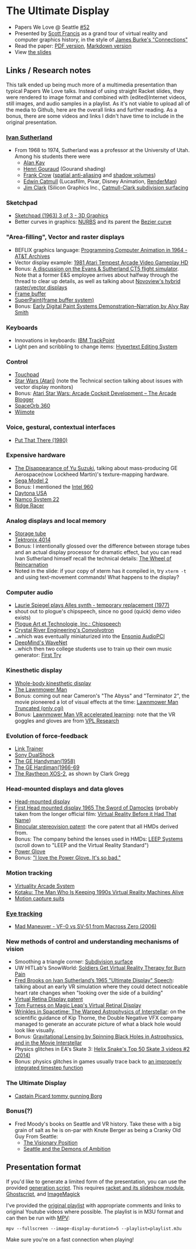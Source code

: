# The Ultimate Display

- Papers We Love @ Seattle [#52](https://www.meetup.com/Papers-We-Love-Seattle/events/sdftxpyzdbkb/)
- Presented by [Scott Francis](http://www.kurokoproject.com) as a grand tour of virtual reality and computer graphics history, in the style of [James Burke's "Connections"](https://en.wikipedia.org/wiki/Connections_\(TV_series\))
- Read the paper: [PDF version](https://github.com/papers-we-love/seattle/blob/master/ultimate_display/sutherland_ultimate_display.pdf), [Markdown version](https://github.com/papers-we-love/seattle/blob/master/ultimate_display/sutherland_ultimate_display.md)
- View [the slides](https://github.com/papers-we-love/seattle/blob/master/ultimate_display/slides.pdf)

## Links / Research notes
This talk ended up being much more of a multimedia presentation than typical Papers We Love talks. Instead of using straight Racket slides, they were rendered to image format and combined with (edited)Internet videos, still images, and audio samples in a playlist.
As it's not viable to upload all of the media to Github, here are the overall links and further reading. As a bonus, there are some videos and links I didn't have time to include in the original presentation.
### [Ivan Sutherland](http://scihi.org/ivan-sutherland-computer-graphics/)
- From 1968 to 1974, Sutherland was a professor at the University of Utah. Among his students there were 
  - [Alan Kay](https://en.wikipedia.org/wiki/Alan_Kay)
  - [Henri Gouraud](https://en.wikipedia.org/wiki/Henri_Gouraud_\(computer_scientist\)) (Gourand shading)
  - [Frank Crow](https://en.wikipedia.org/wiki/Franklin_C._Crow) ([spatial anti-aliasing](https://en.wikipedia.org/wiki/Spatial_anti-aliasing) and [shadow volumes](https://en.wikipedia.org/wiki/Shadow_volume))
  - [Edwin Catmull](https://en.wikipedia.org/wiki/Edwin_Catmull) (Lucasfilm, Pixar, Disney Animation, [RenderMan](https://en.wikipedia.org/wiki/Pixar_RenderMan))
  - [Jim Clark](https://en.wikipedia.org/wiki/James_H._Clark) (Silicon Graphics Inc., [Catmull-Clark subdivision surfacing](https://en.wikipedia.org/wiki/Catmull%E2%80%93Clark_subdivision_surface)
### Sketchpad
- [Sketchpad (1963) 3 of 3 - 3D Graphics](https://www.youtube.com/watch?v=t3ZsiBMnGSg)
- Better curves in graphics: [NURBS](https://en.wikipedia.org/wiki/Non-uniform_rational_B-spline) and its parent the [Bezier curve](https://en.wikipedia.org/wiki/B%C3%A9zier_curve)
### "Area-filling", Vector and raster displays
- BEFLIX graphics language: [Programming Computer Animation in 1964 - AT&T Archives](https://www.youtube.com/watch?v=-5mFhDIJfNA)
- Vector display example: [1981 Atari Tempest Arcade Video Gameplay HD](https://www.youtube.com/watch?v=AMto2HJJSSA&t=0m44s)
- Bonus: [A discussion on the Evans & Sutherland CT5 flight simulator](https://forum.beyond3d.com/threads/ct5-evans-sutherland-simulator-how-did-it-work.57664/). Note that a former E&S employee arrives about halfway through the thread to clear up details, as well as talking about [Novoview's hybrid raster/vector displays](https://forum.beyond3d.com/threads/ct5-evans-sutherland-simulator-how-did-it-work.57664/#post-1914095)
- [Frame buffer](https://en.wikipedia.org/wiki/Framebuffer)
- [SuperPaint(frame buffer system)](https://en.wikipedia.org/wiki/SuperPaint)
- Bonus: [Early Digital Paint Systems Demonstration–Narration by Alvy Ray Smith](https://www.youtube.com/watch?v=nHkxem785B4)
### Keyboards
- Innovations in keyboards: [IBM TrackPoint](https://en.wikipedia.org/wiki/Pointing_stick)
- Light pen and scribbling to change items: [Hypertext Editing System](https://en.wikipedia.org/wiki/Hypertext_Editing_System)
### Control
- [Touchpad](https://en.wikipedia.org/wiki/Touchpad)
- [Star Wars (Atari)](https://www.arcade-museum.com/game_detail.php?game_id=9773) (note the Technical section talking about issues with vector display monitors)
- Bonus: [Atari Star Wars: Arcade Cockpit Development – The Arcade Blogger](https://arcadeblogger.com/2017/06/16/atari-star-wars-arcade-cockpit-development/)
- [SpaceOrb 360](https://en.wikipedia.org/wiki/SpaceOrb_360)
- [Wiimote](https://en.wikipedia.org/wiki/Wii_Remote)
### Voice, gestural, contextual interfaces
- [Put That There (1980)](https://www.youtube.com/watch?v=sC5Zg0fU2e8)
### Expensive hardware
- [The Disappearance of Yu Suzuki](https://web.archive.org/web/20131113174154/http://www.1up.com/features/disappearance-suzuki-part-1?pager.offset=2), talking about mass-producing GE Aerospace(now Lockheed Martin)'s texture-mapping hardware.
- [Sega Model 2](http://www.system16.com/hardware.php?id=713)
- Bonus: I mentioned the [Intel 960](https://en.wikipedia.org/wiki/Intel_i960)
- [Daytona USA](http://www.system16.com/hardware.php?id=713&page=1#2028)
- [Namco System 22](http://www.system16.com/hardware.php?id=537)
- [Ridge Racer](http://www.system16.com/hardware.php?id=537&page=1#1322)
### Analog displays and local memory
- [Storage tube](https://en.wikipedia.org/wiki/Storage_tube)
- [Tektronix 4014](https://en.wikipedia.org/wiki/Tektronix_4010)
- Bonus: I intentionally glossed over the difference between storage tubes and an actual display processor for dramatic effect, but you can read Ivan Sutherland himself recall the technical details: [The Wheel of Reincarnation](http://www.cap-lore.com/Hardware/Wheel.html)
- Noted in the slide: if your copy of xterm has it compiled in, try `xterm -t` and using text-movement commands! What happens to the display?
### Computer audio
- [Laurie Spiegel plays Alles synth - temporary replacement (1977)](https://www.youtube.com/watch?v=NChqEEz31eE)
- shout out to plogue's chipspeech, since no good (quick) demo video exists)
- [Plogue Art et Technologie, Inc.: Chipspeech](https://www.plogue.com/products/chipspeech.html)
- [Crystal River Engineering's Convolvotron](http://www-cdr.stanford.edu/DesignSpace/sponsors/Convolvotron.html)
- ..which was eventually miniaturized into the [Ensoniq AudioPCI](https://en.wikipedia.org/wiki/Ensoniq_AudioPCI#ES1370)
- [DeepMind's WaveNet](https://deepmind.com/blog/wavenet-generative-model-raw-audio/)
- ..which then two college students use to train up their own music generator: [First Try](http://deepsound.io/wavenet_first_try.html)
### Kinesthetic display
- [Whole-body kinesthetic display](https://patents.google.com/patent/US5872438A/en)
- [The Lawnmower Man](https://www.youtube.com/watch?v=3LNvXjb44-U)
- Bonus: coming out near Cameron's "The Abyss" and "Terminator 2", the movie pioneered a lot of visual effects at the time: [Lawnmower Man Truncated (only cgi)](https://www.youtube.com/watch?v=I33u7P-XokE)
- Bonus: [Lawnmower Man VR accelerated learning](https://www.youtube.com/watch?v=zTrgHXNAs24): note that the VR goggles and gloves are from [VPL Research](https://en.wikipedia.org/wiki/VPL_Research)
### Evolution of force-feedback
- [Link Trainer](https://en.wikipedia.org/wiki/Link_Trainer)
- [Sony DualShock](https://en.wikipedia.org/wiki/DualShock)
- [The GE Handyman(1958)](http://cyberneticzoo.com/man-amplifiers/1958-9-ge-handyman-ralph-mosher-american/)
- [The GE Hardiman(1966-69](http://cyberneticzoo.com/man-amplifiers/1966-69-g-e-hardiman-i-ralph-mosher-american/)
- [The Raytheon XOS-2](https://www.youtube.com/watch?v=Ymlnk_PDwnc&t=0m26s), as shown by Clark Gregg
### Head-mounted displays and data gloves
- [Head-mounted display](https://en.wikipedia.org/wiki/Head-mounted_display)
- [First Head mounted display 1965 The Sword of Damocles](https://www.youtube.com/watch?v=0iyNrV7w4f4) (probably taken from the longer official film: [Virtual Reality Before it Had That Name](https://www.youtube.com/watch?v=Y2AIDHjylMI))
- [Binocular stereovision patent](https://patents.google.com/patent/US4982278A/en): the core patent that all HMDs derived from.
- Bonus: The company behind the lenses used in HMDs: [LEEP Systems](http://www.leepvr.com/about.php) (scroll down to "LEEP and the Virtual Reality Standard")
- [Power Glove](https://en.wikipedia.org/wiki/Power_Glove)
- Bonus: ["I love the Power Glove. It's so bad."](https://www.youtube.com/watch?v=AacoxHFYvZw&t=0m46s)
### Motion tracking
- [Virtuality Arcade System](https://en.wikipedia.org/wiki/Virtuality_\(gaming\))
- [Kotaku: The Man Who Is Keeping 1990s Virtual Reality Machines Alive](https://www.kotaku.com.au/2016/05/the-man-who-is-keeping-1990s-virtual-reality-machines-alive/)
- [Motion capture suits](https://duckduckgo.com/?q=mocap+suit&t=ffab&iax=images&ia=images)
### [Eye tracking](https://en.wikipedia.org/wiki/Eye_tracking)
- [Mad Maneuver - VF-0 vs SV-51 from Macross Zero (2006)](https://www.youtube.com/watch?v=iXNa88lRh4E&t=0m38s)
### New methods of control and understanding mechanisms of vision
- Smoothing a triangle corner: [Subdivision surface](https://en.wikipedia.org/wiki/Subdivision_surface)
- UW HITLab's SnowWorld: [Soldiers Get Virtual Reality Therapy for Burn Pain](https://www.youtube.com/watch?v=jNIqyyypojg)
- [Fred Brooks on Ivan Sutherland’s 1965 "Ultimate Display" Speech](https://www.roadtovr.com/fred-brooks-ivan-sutherlands-1965-ultimate-display-speech/): talking about an early VR simulation where they could detect noticeable heart rate changes when "looking over the side of a building"
- [Virtual Retina Display patent](https://patents.google.com/patent/US6008781A/)
- [Tom Furness on Magic Leap's Virtual Retinal Display](https://www.youtube.com/watch?v=_-V1SQA84KU)
- [Wrinkles in Spacetime: The Warped Astrophysics of Interstellar](https://www.wired.com/2014/10/astrophysics-interstellar-black-hole/): on the scientific guidance of Kip Thorne, the Double Negative VFX company managed to generate an accurate picture of what a black hole would look like visually.
- Bonus: [Gravitational Lensing by Spinning Black Holes in Astrophysics, and in the Movie Interstellar](https://arxiv.org/abs/1502.03808)
- Physics glitches in EA's Skate 3: [Helix Snake's Top 50 Skate 3 videos #2 (2014)](https://www.youtube.com/watch?v=ofnxaJUIFYg)
- Bonus: physics glitches in games usually trace back to [an improperly integrated timestep function](https://gafferongames.com/post/fix_your_timestep/)
### The Ultimate Display
- [Captain Picard tommy gunning Borg](https://www.youtube.com/watch?v=7OCKDEdtWys)

### Bonus(?)
- Fred Moody's books on Seattle and VR history. Take these with a big grain of salt as he is on-par with Knute Berger as being a Cranky Old Guy From Seattle:
  - [The Visionary Position](https://www.goodreads.com/book/show/840723.The_Visionary_Position)
  - [Seattle and the Demons of Ambition](https://www.goodreads.com/book/show/517483.Seattle_and_the_Demons_of_Ambition)

## Presentation format

If you'd like to generate a limited form of the presentation, you can use the provided [generation script](https://github.com/papers-we-love/seattle/blob/master/ultimate_display/generate_slides.sh). This requires [racket and its slideshow module](https://docs.racket-lang.org/slideshow/index.html), [Ghostscript](https://www.ghostscript.com/), and [ImageMagick](https://www.imagemagick.org/)

I've provided the [original playlist](https://github.com/papers-we-love/seattle/blob/master/ultimate_display/playlist.m3u) with appropriate comments and links to original Youtube videos where possible. The playlist is in M3U format and can then be run with [MPV](https://mpv.io/):

`mpv --fullscreen --image-display-duration=5 --playlist=playlist.m3u`

Make sure you're on a fast connection when playing!

